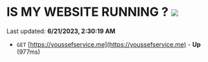# IS MY WEBSITE RUNNING ? [![](https://img.shields.io/static/v1?label=Sponsor&message=%E2%9D%A4&logo=GitHub&color=%23fe8e86)](https://github.com/sponsors/<username>)

Last updated: **6/21/2023, 2:30:19 AM**

- `GET` [https://youssefservice.me](https://youssefservice.me) - **Up** (977ms)
